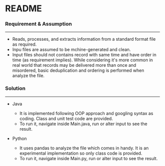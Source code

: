 
# README

### Requirement & Assumption
---
- Reads, processes, and extracts information from a standard format file as required. 
- Inpu files are assumed to be mchine-generated and clean.
- Input files should not contains record with same time and have order in time (as requirement implies). While considering it's more common in real world that records may be delivered more than once and misordered, basic deduplication and ordering is performed when analyze the file.



### Solution 
---
* Java
  * It is implemented following OOP approach and googling syntax as coding. Class and unit test code are provided.
  * To run it, navigate inside Main.java, run or alter input to see the result.
  
* Python
  * It uses pandas to analyze the file which comes in handy. It is an experimental implementation so only class code is provided.
  * To run it, navigate inside Main.py, run or alter input to see the result.
